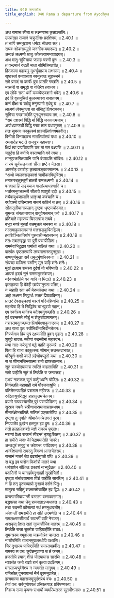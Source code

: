 ```yaml
---
title: 040 जनाक्रोशः
title_english: 040 Rama s departure from Ayodhya

---
```

<div class="audioEmbed"  caption="श्रीराम-हरिसीताराममूर्ति-घनपाठिभ्यां वचनम्" src="https://archive.org/download/Ramayana-recitation-Sriram-harisItArAmamUrti-Ghanapaati-v2/Kanda_2/Kanda_2_AYK-040-Jana_Kroshaha.mp3"></div>

  
अथ रामश्च सीता च लक्ष्मणश्च कृताञ्जलिः।  
उपसंगृह्य राजानं चक्रुर्दीनाः प्रदक्षिणम् ॥ 2.40.1 ॥   
तं चापि समनुज्ञाप्य धर्मज्ञः सीतया सह।  
राघवः शोकसम्मूढो जननीमभ्यवादयत् ॥ 2.40.2 ॥   
अन्वक्षं लक्ष्मणो भ्रातुः कौसल्यामभ्यवादयत्।  
अथ मातुः सुमित्राया जग्राह चरणौ पुनः ॥ 2.40.3 ॥   
तं वन्दमानं रुदती माता सौमित्रिमब्रवीत्।  
हितकामा महाबाहुं मूर्ध्न्युपाघ्राय लक्ष्मणम् ॥ 2.40.4 ॥   
सृष्टस्त्वं वनवासाय स्वनुरक्तः सुहृज्जने।  
रामे प्रमादं मा कार्षीः पुत्र भ्रातरि गच्छति ॥ 2.40.5 ॥   
व्यसनी वा समृद्धो वा गतिरेष तवानघ।  
एष लोके सतां धर्मो यज्ज्येष्ठवशगो भवेत् ॥ 2.40.6 ॥   
इदं हि वृत्तमुचितं कुलस्यास्य सनातनम्।  
दानं दीक्षा च यज्ञेषु तनुत्यागो मृधेषु च ॥ 2.40.7 ॥   
लक्ष्मणं त्वेवमुक्त्वा सा संसिद्धं प्रियराघवम्।  
सुमित्रा गच्छगच्छेति पुनःपुनरुवाच तम् ॥ 2.40.8 ॥   
*रामं दशरथं विद्धि मां विद्धि जनकात्मजाम्।  
अयोध्यामटवीं विद्धि गच्छ तात यथासुखम् ॥ 2.40.9 ॥   
ततः सुमन्त्रः काकुत्स्थं प्राञ्चलिर्वाक्यमब्रवीत्।  
विनीतो विनयज्ञश्च मातलिर्वासवं यथा ॥ 2.40.10 ॥   
रथमारोह भद्रं ते राजपुत्र महायशः।  
क्षिप्रं त्वां प्रापयिष्यामि यत्र मां राम वक्ष्यसि ॥ 2.40.11 ॥   
चतुर्दश हि वर्षाणि वस्तव्यानि वने त्वया।  
तान्युपक्रमितव्यानि यानि देव्याऽसि चोदितः ॥ 2.40.12 ॥   
तं रथं सूर्यसङ्काशं सीता हृष्टेन चेतसा।  
आरुरोह वरारोहा कृत्वालङ्कारमात्मनः ॥ 2.40.13 ॥   
*अथो ज्वलनसङ्काशं चामीकरविभूषितम्।  
तमारुरुहतुस्तूर्णं भ्रातरौ रामलक्ष्मणौ ॥ 2.40.14 ॥   
वनवासं हि सङ्ख्याय वासांस्याभरणानि च।  
भर्तारमनुगच्छन्त्यै सीतायै श्वशुरो ददौ ॥ 2.40.15 ॥   
तथैवायुधजालानि भ्रातृभ्यां कवचानि च।  
रथोपस्थे प्रतिन्यस्य सचर्म कठिनं च तत् ॥ 2.40.16 ॥   
सीतातृतीयानारूढान् दृष्ट्वा धृष्टमचोदयत्।  
सुमन्त्रः संमतानश्वान् वायुवेगसमान् जवे ॥ 2.40.17 ॥   
प्रतियाते महारण्यं चिररात्राय राघवे।  
बभूव नगरे मूर्च्छा बलमूर्च्छा जनस्य च ॥ 2.40.18 ॥   
तत्समाकुलसम्भ्रान्तं मत्तसङ्कुपितद्विपम्।  
हयशिञ्जितनिर्घाषं पुरमासीन्महास्वनम् ॥ 2.40.19 ॥   
ततः सबालवृद्धा सा पुरी परमपीडिता।  
राममेवाभिदुद्राव घर्मार्त्ता सलिलं यथा ॥ 2.40.20 ॥   
पार्श्वतः पृष्ठतश्चापि लम्बमानास्तदुन्मुखाः।  
बाष्पपूर्णमुखाः सर्वे तमूचुर्भृशनिस्वनाः ॥ 2.40.21 ॥   
संयच्छ वाजिनां रश्मीन् सूत याहि शनैः शनैः।  
मुखं द्रक्ष्याम रामस्य दुर्दर्शं नो भविष्यति ॥ 2.40.22 ॥   
आयसं हृदयं नूनं राममातुरसंशयम्।  
यद्देवगर्भप्रतिमे वनं यानि न भिद्यते ॥ 2.40.23 ॥   
कृतकृत्या हि वैदेही छायेवानुगता पतिम्।  
न जहाति रता धर्मे मेरुमर्कप्रभा यथा ॥ 2.40.24 ॥   
अहो लक्ष्मण सिद्धार्थः सततं प्रियवादिनम्।  
भ्रातरं देवसङ्काशं यस्त्वं परिचरिष्यसि ॥ 2.40.25 ॥   
महत्येषा हि ते सिद्धिरेष चाभ्युदयो महान्।  
एष स्वर्गस्य मार्गश्च यदेनमनुगच्छसि ॥ 2.40.26 ॥   
एवं वदन्तस्ते सोढुं न शेकुर्बाष्पमागतम्।  
नरास्तमनुगच्छन्तः प्रियमिक्ष्वाकुनन्दनम् ॥ 2.40.27 ॥   
अथ राजा वृतः स्त्रीभिर्दीनाभिर्दीनचेतनः।  
निर्ज्जगाम प्रियं पुत्रं द्रक्ष्यामीति ब्रुवन् गृहात् ॥ 2.40.28 ॥   
शुश्रुवे चाग्रतः स्त्रीणां रुदन्तीनां महास्वनः।  
यथा नादः करेणूनां बद्धे महति कुञ्जरे ॥ 2.40.29 ॥   
पिता हि राजा काकुत्स्थः श्रीमान् सन्नस्तदाभवत्।  
परिपूर्णः शशी काले ग्रहेणोपप्लुतो यथा ॥ 2.40.30 ॥   
स च श्रीमानचिन्त्यात्मा रामो दशरथात्मजः।  
सूतं सञ्चोदयामास त्वरितं वाह्यतामिति ॥ 2.40.31 ॥   
रामो याहीति सूतं तं तिष्ठेति स जनस्तदा।  
उभयं नाशकत् सूतं कर्तुमध्वनि चोदितः ॥ 2.40.32 ॥   
निर्गच्छति महाबाहौ रामे पौरजनाश्रुभिः।  
पतितैरभ्यवहितं प्रशशाम महीरजः ॥ 2.40.33 ॥   
रुदिताश्रुपरिद्यूनं हाहाकृतमचेतनम्।  
प्रयाणे राघवस्यासीत् पुरं परमपीडितम् ॥ 2.40.34 ॥   
सुस्राव नयनैः स्त्रीणामास्रमायाससम्भवम्।  
मीनसंक्षोभचलितैः सलिलं पङ्कजैरिव ॥ 2.40.35 ॥   
दृष्ट्वा तु नृपतिः श्रीमानेकचित्तगतं पुरम्।  
निपपातैव दुःखेन हतमूल इव द्रुमः ॥ 2.40.36 ॥   
ततो हलहलाशब्दो जज्ञे रामस्य पृष्ठतः।  
नराणां प्रेक्ष्य राजानं सीदन्तं भृशदुःखितम् ॥ 2.40.37 ॥   
हा रामेति जनाः केचिद्राममातेति चापरे।  
अन्तःपुरं समृद्धं च क्रोशन्तः पर्यदेवयन् ॥ 2.40.38 ॥   
अन्वीक्षमाणो रामस्तु विषण्णं भ्रान्तचेतसम्।  
राजानं मातरं चैव ददर्शानुगतौ पथि ॥ 2.40.39 ॥   
स बद्ध इव पाशेन किशोरो मातरं यथा।  
धर्मपाशेन संक्षिप्तः प्रकाशं नाभ्युदैक्षत ॥ 2.40.40 ॥   
पदातिनौ च यानार्हावदुःखार्हौ सुखोचितौ।  
दृष्ट्वा संचोदयामास शीघ्रं याहीति सारथिम् ॥ 2.40.41 ॥   
न हि तत् पुरुषव्याघ्रो दुःखजं दर्शनं पितुः।  
मातुश्च सहितुं शक्तस्तोत्रार्दित इव द्विपः ॥ 2.40.42 ॥   
प्रत्यगारमिवायान्ती वत्सला वत्सकारणात्।  
बद्धवत्सा यथा धेनू राममाताऽभ्यधावत ॥ 2.40.43 ॥   
तथा रुदन्तीं कौसल्यां रथं तमनुधावतीम्।  
क्रोशन्तीं रामरामेति हा सीते लक्ष्मणेति च ॥ 2.40.44 ॥   
रामलक्ष्मणसीतार्थं स्रवन्तीं वारि नेत्रजम्।  
असकृत् प्रैक्षत सतां नृत्यन्तीमिव मातरम् ॥ 2.40.45 ॥   
तिष्ठेति राजा चुक्रोश याहियाहीति राघवः।  
सुमन्त्रस्य बभूवात्मा चक्रयोरिव चान्तरा ॥ 2.40.46 ॥   
नाश्रौषमिति राजानमुपालब्धोपि वक्ष्यसि।  
चिरं दुःखस्य पापिष्ठमिति रामस्तमब्रवीत् ॥ 2.40.47 ॥   
रामस्य स वचः कुर्वन्ननुज्ञाप्य च तं जनम्।  
व्रजतोपि हयान् शीघ्रं चोदयामास सारथिः ॥ 2.40.48 ॥   
न्यवर्त्तत जनो राज्ञो रामं कृत्वा प्रदक्षिणम्।  
मनसाप्यश्रुवेगैश्च न न्यवर्त्तत मानुषम् ॥ 2.40.49 ॥   
यमिच्छेत् पुनरायान्तं नैनं दूरमनुव्रजेत्।  
इत्यमात्या महाराजमूचुर्दशरथं वचः ॥ 2.40.50 ॥   
तेषां वचः सर्वगुणोपपन्नं प्रस्विन्नगात्रः प्रविषण्णरूपः।  
निशम्य राजा कृपणः सभार्यो व्यवस्थितस्तं सुतमीक्षमाणः ॥ 2.40.51 ॥   